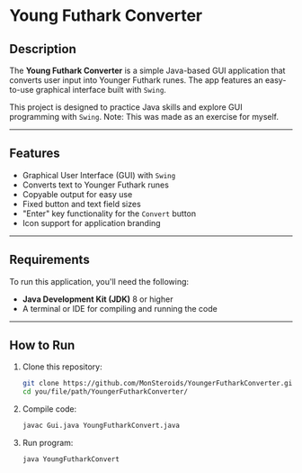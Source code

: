 # Young Futhark Converter

## Description

The **Young Futhark Converter** is a simple Java-based GUI application 
that converts user input into Younger Futhark runes. 
The app features an easy-to-use graphical interface built with `Swing`.

This project is designed to practice Java skills and explore GUI programming with `Swing`.
Note: This was made as an exercise for myself.

---

## Features

- Graphical User Interface (GUI) with `Swing`
- Converts text to Younger Futhark runes
- Copyable output for easy use
- Fixed button and text field sizes
- "Enter" key functionality for the `Convert` button
- Icon support for application branding

---

## Requirements

To run this application, you'll need the following:

- **Java Development Kit (JDK)** 8 or higher
- A terminal or IDE for compiling and running the code

---

## How to Run

1. Clone this repository:
   ```bash
   git clone https://github.com/MonSteroids/YoungerFutharkConverter.git
   cd you/file/path/YoungerFutharkConverter/

2. Compile code:
    ```bash
    javac Gui.java YoungFutharkConvert.java

3. Run program:
    ```bash
    java YoungFutharkConvert


